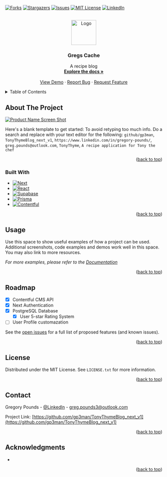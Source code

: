 <!-- Improved compatibility of back to top link: See: https://github.com/othneildrew/Best-README-Template/pull/73 -->
<a name="readme-top"></a>
<!--
*** Thanks for checking out the Best-README-Template. If you have a suggestion
*** that would make this better, please fork the repo and create a pull request
*** or simply open an issue with the tag "enhancement".
*** Don't forget to give the project a star!
*** Thanks again! Now go create something AMAZING! :D
-->

<!-- #todo revamp whole readme -->

<!-- PROJECT SHIELDS -->
<!--
*** I'm using markdown "reference style" links for readability.
*** Reference links are enclosed in brackets [ ] instead of parentheses ( ).
*** See the bottom of this document for the declaration of the reference variables
*** for contributors-url, forks-url, etc. This is an optional, concise syntax you may use.
*** https://www.markdownguide.org/basic-syntax/#reference-style-links
-->
<!-- [![Contributors][contributors-shield]][contributors-url] -->
[![Forks][forks-shield]][forks-url]
[![Stargazers][stars-shield]][stars-url]
[![Issues][issues-shield]][issues-url]
[![MIT License][license-shield]][license-url]
[![LinkedIn][linkedin-shield]][linkedin-url]



<!-- PROJECT LOGO -->
<br />
<div align="center">
  <a href="https://github.com/gp3man/TonyThymeBlog_next_v1">
    <img src="public/logo.png" alt="Logo" width="80" height="80">
  </a>

<h3 align="center">Gregs Cache</h3>

  <p align="center">
    A recipe blog
    <br />
    <a href="https://github.com/gp3man/TonyThymeBlog_next_v1"><strong>Explore the docs »</strong></a>
    <br />
    <br />
    <a href="https://github.com/gp3man/TonyThymeBlog_next_v1">View Demo</a>
    ·
    <a href="https://github.com/gp3man/TonyThymeBlog_next_v1/issues">Report Bug</a>
    ·
    <a href="https://github.com/gp3man/TonyThymeBlog_next_v1/issues">Request Feature</a>
  </p>
</div>



<!-- TABLE OF CONTENTS -->
<details>
  <summary>Table of Contents</summary>
  <ol>
    <li>
      <a href="#about-the-project">About The Project</a>
      <ul>
        <li><a href="#built-with">Built With</a></li>
      </ul>
    </li>
    <li>
      <a href="#getting-started">Getting Started</a>
      <ul>
        <li><a href="#prerequisites">Prerequisites</a></li>
        <li><a href="#installation">Installation</a></li>
      </ul>
    </li>
    <li><a href="#usage">Usage</a></li>
    <li><a href="#roadmap">Roadmap</a></li>
    <li><a href="#contributing">Contributing</a></li>
    <li><a href="#license">License</a></li>
    <li><a href="#contact">Contact</a></li>
    <li><a href="#acknowledgments">Acknowledgments</a></li>
  </ol>
</details>



<!-- ABOUT THE PROJECT -->
## About The Project

[![Product Name Screen Shot][product-screenshot]](https://example.com)

Here's a blank template to get started: To avoid retyping too much info. Do a search and replace with your text editor for the following: `github/gp3man`, `TonyThymeBlog_next_v1`, `https://www.linkedin.com/in/gregory-pounds/`, `greg.pounds@outlook.com`, `TonyThyme`, `A recipe application for Tony the chef`

<p align="right">(<a href="#readme-top">back to top</a>)</p>



### Built With

* [![Next][Next.js]][Next-url]
* [![React][React.js]][React-url]
* [![Supabase][Supabase.com]][Supabase-url]
* [![Prisma][Prisma.io]][Prisma-url]
* [![Contentful][Contentful.com]][Contentful-url]

<p align="right">(<a href="#readme-top">back to top</a>)</p>

<!-- USAGE EXAMPLES -->
## Usage

Use this space to show useful examples of how a project can be used. Additional screenshots, code examples and demos work well in this space. You may also link to more resources.

_For more examples, please refer to the [Documentation](https://www.tonythyme.com)_

<p align="right">(<a href="#readme-top">back to top</a>)</p>



<!-- ROADMAP -->
## Roadmap

- [x] Contentful CMS API
- [x] Next Authentication
- [x] PostgreSQL Database
    - [x] User 5-star Rating System
- [ ] User Profile customazation

See the [open issues](https://github.com/gp3man/TonyThymeBlog_next_v1/issues) for a full list of proposed features (and known issues).

<p align="right">(<a href="#readme-top">back to top</a>)</p>

<!-- LICENSE -->
## License

Distributed under the MIT License. See `LICENSE.txt` for more information.

<p align="right">(<a href="#readme-top">back to top</a>)</p>



<!-- CONTACT -->
## Contact

Gregory Pounds - [@LinkedIn](https://www.linkedin.com/in/gregory-pounds/) - greg.pounds3@outlook.com

Project Link: [https://github.com/gp3man/TonyThymeBlog_next_v1](https://github.com/gp3man/TonyThymeBlog_next_v1)

<p align="right">(<a href="#readme-top">back to top</a>)</p>



<!-- ACKNOWLEDGMENTS -->
## Acknowledgments

* []()

<p align="right">(<a href="#readme-top">back to top</a>)</p>



<!-- MARKDOWN LINKS & IMAGES -->
<!-- https://www.markdownguide.org/basic-syntax/#reference-style-links -->
[contributors-shield]: https://img.shields.io/github/contributors/github_username/repo_name.svg?style=for-the-badge
[contributors-url]: https://github.com/gp3man/TonyThymeBlog_next_v1/graphs/contributors
[forks-shield]: https://img.shields.io/github/forks/gp3man/TonyThymeBlog_next_v1.svg?style=for-the-badge
[forks-url]: https://github.com/github_username/repo_name/network/members
[stars-shield]: https://img.shields.io/github/stars/gp3man/TonyThymeBlog_next_v1.svg?style=for-the-badge
[stars-url]: https://github.com/github_username/repo_name/stargazers
[issues-shield]: https://img.shields.io/github/issues/gp3man/TonyThymeBlog_next_v1.svg?style=for-the-badge
[issues-url]: https://github.com/gp3man/TonyThymeBlog_next_v1/issues
[license-shield]: https://img.shields.io/github/license/gp3man/TonyThymeBlog_next_v1.svg?style=for-the-badge
[license-url]: https://github.com/github_username/repo_name/blob/master/LICENSE.txt
[linkedin-shield]: https://img.shields.io/badge/-LinkedIn-black.svg?style=for-the-badge&logo=linkedin&colorB=555
[linkedin-url]: https://linkedin.com/in/gregory-pounds/
[product-screenshot]: public/screenshot_landing.png
[Next.js]: https://img.shields.io/badge/next.js-000000?style=for-the-badge&logo=nextdotjs&logoColor=white
[Next-url]: https://nextjs.org/
[React.js]: https://img.shields.io/badge/React-20232A?style=for-the-badge&logo=react&logoColor=61DAFB
[React-url]: https://reactjs.org/
[Supabase.com]: https://img.shields.io/badge/Supabase.com-2024?style=for-the-badge&logo=supabase&color=444444
[Supabase-url]: https://supabase.com/
[Prisma.io]: https://img.shields.io/badge/prisma.io-2024?style=for-the-badge&logo=prisma&color=636363
[Prisma-url]: https://www.prisma.io/
[Contentful.com]:https://img.shields.io/badge/Contentful-2024?style=for-the-badge&logo=contentful&color=A0A0A0
[Contentful-url]: https://www.con